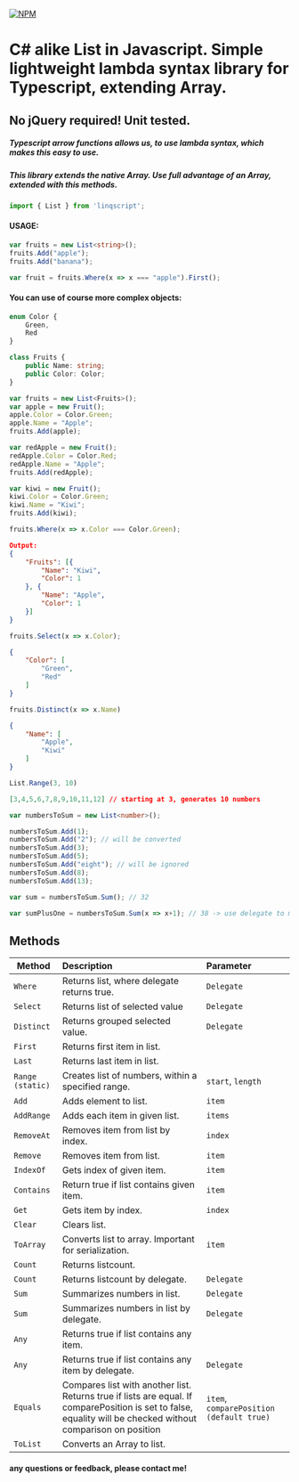 [![NPM](https://nodei.co/npm/linqscript.png?mini=true)](https://www.npmjs.com/package/linqscript)
# C# alike List in Javascript. Simple lightweight lambda syntax library for Typescript, extending Array.
## No jQuery required! Unit tested.
##### Typescript arrow functions allows us, to use lambda syntax, which makes this easy to use. 
##### This library extends the native Array. Use full advantage of an Array, extended with this methods.

```typescript
import { List } from 'linqscript';
```
#### USAGE:
```typescript
var fruits = new List<string>();
fruits.Add("apple");
fruits.Add("banana");

var fruit = fruits.Where(x => x === "apple").First();
```
#### You can use of course more complex objects:
```typescript
enum Color {
	Green,
	Red
}

class Fruits {
	public Name: string;
	public Color: Color;
}

var fruits = new List<Fruits>();
var apple = new Fruit();
apple.Color = Color.Green;
apple.Name = "Apple";
fruits.Add(apple);

var redApple = new Fruit();
redApple.Color = Color.Red;
redApple.Name = "Apple";
fruits.Add(redApple);

var kiwi = new Fruit();
kiwi.Color = Color.Green;
kiwi.Name = "Kiwi";
fruits.Add(kiwi);

fruits.Where(x => x.Color === Color.Green);
```
```json
Output:
{
	"Fruits": [{
		"Name": "Kiwi",
		"Color": 1
	}, {
		"Name": "Apple",
		"Color": 1
	}]
}
```

```typescript
fruits.Select(x => x.Color);
```
```json
{
	"Color": [
		"Green",
		"Red"
	]
}
```
```typescript
fruits.Distinct(x => x.Name)
```
```json
{
	"Name": [
		"Apple",
		"Kiwi"
	]
}
```
```typescript
List.Range(3, 10)
```
```json
[3,4,5,6,7,8,9,10,11,12] // starting at 3, generates 10 numbers
```
```typescript
var numbersToSum = new List<number>();

numbersToSum.Add(1);
numbersToSum.Add("2"); // will be converted
numbersToSum.Add(3);
numbersToSum.Add(5);
numbersToSum.Add("eight"); // will be ignored
numbersToSum.Add(8);
numbersToSum.Add(13);

var sum = numbersToSum.Sum(); // 32

var sumPlusOne = numbersToSum.Sum(x => x+1); // 38 -> use delegate to manipulate.
```


## Methods
| Method        	|   Description                                             | Parameter     			|
| ------------- 	|:-------------                                             |:-----         			|
|  `Where`      	|   Returns list, where delegate returns true.              | `Delegate`    			|		
| `Select`      	|   Returns list of selected value                          | `Delegate`    			|
| `Distinct`    	|   Returns grouped selected value.                         | `Delegate`    			|
| `First`       	|   Returns first item in list.                             |               			|
| `Last`        	|   Returns last item in list.                              |               			|
| `Range (static)`	|   Creates list of numbers, within a specified range.      | `start`, `length`			|
| `Add`          	|   Adds element to list.                                   | `item`     				|
| `AddRange`     	|   Adds each item in given list.                           | `items`    				|
| `RemoveAt`     	|   Removes item from list by index.                        | `index`       			|
| `Remove`     		|   Removes item from list.                                 | `item`        			|
| `IndexOf`      	|   Gets index of given item.                               | `item`        			|
| `Contains`     	|   Return true if list contains given item.                | `item`        			|
| `Get`          	|   Gets item by index.                                     | `index`       			|
| `Clear`        	|   Clears list.                                            |               			|
| `ToArray`      	|   Converts list to array. Important for serialization.    | `item`        			|
| `Count`        	|   Returns listcount.                                      |               			|
| `Count`        	|   Returns listcount by delegate.                          | `Delegate`    			|
| `Sum`        		|   Summarizes numbers in list. 	                        | `Delegate`    			|
| `Sum`        		|   Summarizes numbers in list by delegate.                 | `Delegate`    			|
| `Any`          	|   Returns true if list contains any item.                 |              		 		|
| `Any`          	|   Returns true if list contains any item by delegate.     | `Delegate`				|
| `Equals`       	|   Compares list with another list. Returns true if lists are equal. If comparePosition is set to false, equality will be checked without comparison on position     	   | `item`, `comparePosition (default true)` 	|
| `ToList`       	|   Converts an Array to list.						        |               			|

#### any questions or feedback, please contact me!